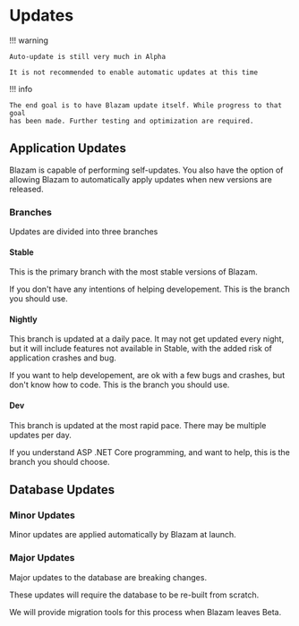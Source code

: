 ﻿# Updates

!!! warning

	Auto-update is still very much in Alpha

	It is not recommended to enable automatic updates at this time


!!! info 

	The end goal is to have Blazam update itself. While progress to that goal
	has been made. Further testing and optimization are required.

## Application Updates

Blazam is capable of performing self-updates. You also have the option
of allowing Blazam to automatically apply updates when new versions are released.

### Branches
Updates are divided into three branches

#### Stable
This is the primary branch with the most stable versions of Blazam.

If you don't have any intentions of helping developement. This is the branch
you should use.
#### Nightly
This branch is updated at a daily pace. It may not get updated every night,
but it will include features not available in Stable, with the added risk of
application crashes and bug.

If you want to help developement, are ok with a few bugs and crashes,
but don't know how to code. This is the branch you should use.
#### Dev
This branch is updated at the most rapid pace. There may be multiple updates per day.

If you understand ASP .NET Core programming, and want to help, this is
the branch you should choose.


## Database Updates

### Minor Updates
Minor updates are applied automatically by Blazam at launch.

### Major Updates
Major updates to the database are breaking changes. 

These updates will
require the database to be re-built from scratch. 

We will provide migration tools
for this process when Blazam leaves Beta.